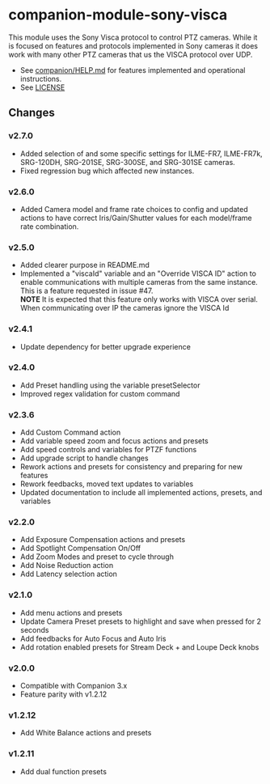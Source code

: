 # companion-module-sony-visca

This module uses the Sony Visca protocol to control PTZ cameras. While it is focused on features and protocols implemented in Sony cameras it does work with many other PTZ cameras that us the VISCA protocol over UDP.

- See [companion/HELP.md](https://github.com/bitfocus/companion-module-sony-visca/blob/master/companion/HELP.md) for features implemented and operational instructions.
- See [LICENSE](https://github.com/bitfocus/companion-module-sony-visca/blob/master/LICENSE)

## Changes

### v2.7.0

- Added selection of and some specific settings for ILME-FR7, ILME-FR7k, SRG-120DH, SRG-201SE, SRG-300SE, and SRG-301SE cameras.
- Fixed regression bug which affected new instances.

### v2.6.0

- Added Camera model and frame rate choices to config and updated actions to have correct Iris/Gain/Shutter values for each model/frame rate combination.

### v2.5.0

- Added clearer purpose in README.md
- Implemented a "viscaId" variable and an "Override VISCA ID" action to enable communications with multiple cameras from the same instance. This is a feature requested in issue #47.  
  **NOTE** It is expected that this feature only works with VISCA over serial. When communicating over IP the cameras ignore the VISCA Id

### v2.4.1

- Update dependency for better upgrade experience

### v2.4.0

- Add Preset handling using the variable presetSelector
- Improved regex validation for custom command

### v2.3.6

- Add Custom Command action
- Add variable speed zoom and focus actions and presets
- Add speed controls and variables for PTZF functions
- Add upgrade script to handle changes
- Rework actions and presets for consistency and preparing for new features
- Rework feedbacks, moved text updates to variables
- Updated documentation to include all implemented actions, presets, and variables

### v2.2.0

- Add Exposure Compensation actions and presets
- Add Spotlight Compensation On/Off
- Add Zoom Modes and preset to cycle through
- Add Noise Reduction action
- Add Latency selection action

### v2.1.0

- Add menu actions and presets
- Update Camera Preset presets to highlight and save when pressed for 2 seconds
- Add feedbacks for Auto Focus and Auto Iris
- Add rotation enabled presets for Stream Deck + and Loupe Deck knobs

### v2.0.0

- Compatible with Companion 3.x
- Feature parity with v1.2.12

### v1.2.12

- Add White Balance actions and presets

### v1.2.11

- Add dual function presets
